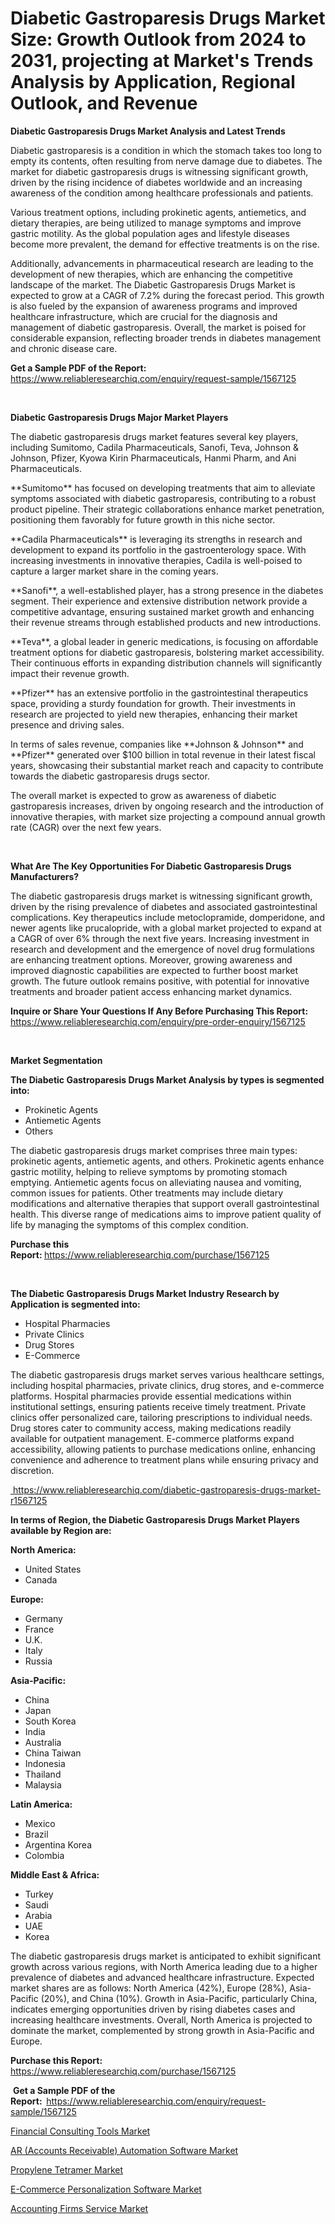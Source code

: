 <p><h1>Diabetic Gastroparesis Drugs Market Size: Growth Outlook from 2024 to 2031, projecting at Market's Trends Analysis by Application, Regional Outlook, and Revenue</h1></p><p><strong>Diabetic Gastroparesis Drugs Market Analysis and Latest Trends</strong></p>
<p><p>Diabetic gastroparesis is a condition in which the stomach takes too long to empty its contents, often resulting from nerve damage due to diabetes. The market for diabetic gastroparesis drugs is witnessing significant growth, driven by the rising incidence of diabetes worldwide and an increasing awareness of the condition among healthcare professionals and patients. </p><p>Various treatment options, including prokinetic agents, antiemetics, and dietary therapies, are being utilized to manage symptoms and improve gastric motility. As the global population ages and lifestyle diseases become more prevalent, the demand for effective treatments is on the rise. </p><p>Additionally, advancements in pharmaceutical research are leading to the development of new therapies, which are enhancing the competitive landscape of the market. The Diabetic Gastroparesis Drugs Market is expected to grow at a CAGR of 7.2% during the forecast period. This growth is also fueled by the expansion of awareness programs and improved healthcare infrastructure, which are crucial for the diagnosis and management of diabetic gastroparesis. Overall, the market is poised for considerable expansion, reflecting broader trends in diabetes management and chronic disease care.</p></p>
<p><strong>Get a Sample PDF of the Report:&nbsp;</strong> <a href="https://www.reliableresearchiq.com/enquiry/request-sample/1567125">https://www.reliableresearchiq.com/enquiry/request-sample/1567125</a></p>
<p>&nbsp;</p>
<p><strong>Diabetic Gastroparesis Drugs Major Market Players</strong></p>
<p><p>The diabetic gastroparesis drugs market features several key players, including Sumitomo, Cadila Pharmaceuticals, Sanofi, Teva, Johnson & Johnson, Pfizer, Kyowa Kirin Pharmaceuticals, Hanmi Pharm, and Ani Pharmaceuticals. </p><p>**Sumitomo** has focused on developing treatments that aim to alleviate symptoms associated with diabetic gastroparesis, contributing to a robust product pipeline. Their strategic collaborations enhance market penetration, positioning them favorably for future growth in this niche sector.</p><p>**Cadila Pharmaceuticals** is leveraging its strengths in research and development to expand its portfolio in the gastroenterology space. With increasing investments in innovative therapies, Cadila is well-poised to capture a larger market share in the coming years.</p><p>**Sanofi**, a well-established player, has a strong presence in the diabetes segment. Their experience and extensive distribution network provide a competitive advantage, ensuring sustained market growth and enhancing their revenue streams through established products and new introductions.</p><p>**Teva**, a global leader in generic medications, is focusing on affordable treatment options for diabetic gastroparesis, bolstering market accessibility. Their continuous efforts in expanding distribution channels will significantly impact their revenue growth.</p><p>**Pfizer** has an extensive portfolio in the gastrointestinal therapeutics space, providing a sturdy foundation for growth. Their investments in research are projected to yield new therapies, enhancing their market presence and driving sales.</p><p>In terms of sales revenue, companies like **Johnson & Johnson** and **Pfizer** generated over $100 billion in total revenue in their latest fiscal years, showcasing their substantial market reach and capacity to contribute towards the diabetic gastroparesis drugs sector.</p><p>The overall market is expected to grow as awareness of diabetic gastroparesis increases, driven by ongoing research and the introduction of innovative therapies, with market size projecting a compound annual growth rate (CAGR) over the next few years.</p></p>
<p>&nbsp;</p>
<p><strong>What Are The Key Opportunities For Diabetic Gastroparesis Drugs Manufacturers?</strong></p>
<p><p>The diabetic gastroparesis drugs market is witnessing significant growth, driven by the rising prevalence of diabetes and associated gastrointestinal complications. Key therapeutics include metoclopramide, domperidone, and newer agents like prucalopride, with a global market projected to expand at a CAGR of over 6% through the next five years. Increasing investment in research and development and the emergence of novel drug formulations are enhancing treatment options. Moreover, growing awareness and improved diagnostic capabilities are expected to further boost market growth. The future outlook remains positive, with potential for innovative treatments and broader patient access enhancing market dynamics.</p></p>
<p><strong>Inquire or Share Your Questions If Any Before Purchasing This Report:</strong> <a href="https://www.reliableresearchiq.com/enquiry/pre-order-enquiry/1567125">https://www.reliableresearchiq.com/enquiry/pre-order-enquiry/1567125</a></p>
<p>&nbsp;</p>
<p><strong>Market Segmentation</strong></p>
<p><strong>The Diabetic Gastroparesis Drugs Market Analysis by types is segmented into:</strong></p>
<p><ul><li>Prokinetic Agents</li><li>Antiemetic Agents</li><li>Others</li></ul></p>
<p><p>The diabetic gastroparesis drugs market comprises three main types: prokinetic agents, antiemetic agents, and others. Prokinetic agents enhance gastric motility, helping to relieve symptoms by promoting stomach emptying. Antiemetic agents focus on alleviating nausea and vomiting, common issues for patients. Other treatments may include dietary modifications and alternative therapies that support overall gastrointestinal health. This diverse range of medications aims to improve patient quality of life by managing the symptoms of this complex condition.</p></p>
<p><strong>Purchase this Report:&nbsp;</strong><a href="https://www.reliableresearchiq.com/purchase/1567125">https://www.reliableresearchiq.com/purchase/1567125</a></p>
<p>&nbsp;</p>
<p><strong>The Diabetic Gastroparesis Drugs Market Industry Research by Application is segmented into:</strong></p>
<p><ul><li>Hospital Pharmacies</li><li>Private Clinics</li><li>Drug Stores</li><li>E-Commerce</li></ul></p>
<p><p>The diabetic gastroparesis drugs market serves various healthcare settings, including hospital pharmacies, private clinics, drug stores, and e-commerce platforms. Hospital pharmacies provide essential medications within institutional settings, ensuring patients receive timely treatment. Private clinics offer personalized care, tailoring prescriptions to individual needs. Drug stores cater to community access, making medications readily available for outpatient management. E-commerce platforms expand accessibility, allowing patients to purchase medications online, enhancing convenience and adherence to treatment plans while ensuring privacy and discretion.</p></p>
<p><a href="https://www.reliableresearchiq.com/diabetic-gastroparesis-drugs-market-r1567125">&nbsp;https://www.reliableresearchiq.com/diabetic-gastroparesis-drugs-market-r1567125</a></p>
<p><strong>In terms of Region, the Diabetic Gastroparesis Drugs Market Players available by Region are:</strong></p>
<p>
    <p> <strong> North America: </strong>
        <ul>
            <li>United States</li>
            <li>Canada</li>
        </ul>
        </p> 
    <p> <strong> Europe: </strong>
        <ul>
            <li>Germany</li>
            <li>France</li>
            <li>U.K.</li>
            <li>Italy</li>
            <li>Russia</li>
        </ul>
        </p> 
    <p> <strong> Asia-Pacific: </strong>
        <ul>
            <li>China</li>
            <li>Japan</li>
            <li>South Korea</li>
            <li>India</li>
            <li>Australia</li>
            <li>China Taiwan</li>
            <li>Indonesia</li>
            <li>Thailand</li>
            <li>Malaysia</li>
        </ul>
        </p> 
    <p> <strong> Latin America: </strong>
        <ul>
            <li>Mexico</li>
            <li>Brazil</li>
            <li>Argentina Korea</li>
            <li>Colombia</li>
        </ul>
        </p> 
    <p> <strong> Middle East & Africa: </strong>
        <ul>
            <li>Turkey</li>
            <li>Saudi</li>
            <li>Arabia</li>
            <li>UAE</li>
            <li>Korea</li>
        </ul>
    </p>
    </p>
<p><p>The diabetic gastroparesis drugs market is anticipated to exhibit significant growth across various regions, with North America leading due to a higher prevalence of diabetes and advanced healthcare infrastructure. Expected market shares are as follows: North America (42%), Europe (28%), Asia-Pacific (20%), and China (10%). Growth in Asia-Pacific, particularly China, indicates emerging opportunities driven by rising diabetes cases and increasing healthcare investments. Overall, North America is projected to dominate the market, complemented by strong growth in Asia-Pacific and Europe.</p></p>
<p><strong>Purchase this Report: </strong><a href="https://www.reliableresearchiq.com/purchase/1567125">https://www.reliableresearchiq.com/purchase/1567125</a></p>
<p>&nbsp;<strong>Get a Sample PDF of the Report:&nbsp;&nbsp;</strong><a href="https://www.reliableresearchiq.com/enquiry/request-sample/1567125">https://www.reliableresearchiq.com/enquiry/request-sample/1567125</a></p>
<p><strong></strong></p>
<p><p><a href="https://medium.com/@faisalayoob601_9221/global-financial-consulting-tools-industry-types-applications-market-players-regional-growth-79de075e46a1?postPublishedType=repub">Financial Consulting Tools Market</a></p><p><a href="https://issuu.com/reportprime-2/docs/ar-accounts-receivable-automation-s_992ce7cea2bf02">AR (Accounts Receivable) Automation Software Market</a></p><p><a href="https://www.linkedin.com/pulse/strategic-roadmap-global-propylene-tetramer-market-insights-x7noe?trackingId=EwzxEezxRZ22XgEM9t76LA%3D%3D">Propylene Tetramer Market</a></p><p><a href="https://issuu.com/reportprime-2/docs/e-commerce-personalization-software_7d18c1291f4c20">E-Commerce Personalization Software Market</a></p><p><a href="https://medium.com/@faisalayoob601_9221/unveiling-market-trends-global-accounting-firms-service-market-growth-and-regional-insights-2024-d9d93877f9d8?postPublishedType=repub">Accounting Firms Service Market</a></p></p>
